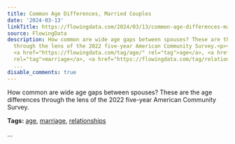 ```yaml
---
title: Common Age Differences, Married Couples
date: '2024-03-13'
linkTitle: https://flowingdata.com/2024/03/13/common-age-differences-married-couples/
source: FlowingData
description: How common are wide age gaps between spouses? These are the age differences
  through the lens of the 2022 five-year American Community Survey.<p><strong>Tags:</strong>
  <a href="https://flowingdata.com/tag/age/" rel="tag">age</a>, <a href="https://flowingdata.com/tag/marriage/"
  rel="tag">marriage</a>, <a href="https://flowingdata.com/tag/relationships/" rel="tag">relationships</a></p>
  ...
disable_comments: true
---
```

How common are wide age gaps between spouses? These are the age differences through the lens of the 2022 five-year American Community Survey.<p><strong>Tags:</strong> <a href="https://flowingdata.com/tag/age/" rel="tag">age</a>, <a href="https://flowingdata.com/tag/marriage/" rel="tag">marriage</a>, <a href="https://flowingdata.com/tag/relationships/" rel="tag">relationships</a></p> ...